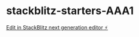 # stackblitz-starters-AAA1

[Edit in StackBlitz next generation editor ⚡️](https://stackblitz.com/~/github.com/dimich85/stackblitz-starters-AAA1)